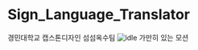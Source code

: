 # Sign_Language_Translator
경민대학교 캡스톤디자인 섬섬옥수팀
![idle](https://user-images.githubusercontent.com/71717840/203706121-ecd93ab8-c792-4407-bf32-dba22e037d88.gif)
가만히 있는 모션
